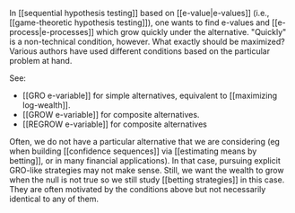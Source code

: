 
In [[sequential hypothesis testing]] based on [[e-value|e-values]] (i.e., [[game-theoretic hypothesis testing]]), one wants to find e-values and [[e-process|e-processes]] which grow quickly under the alternative. "Quickly" is a non-technical condition, however. What exactly should be maximized? Various authors have used different conditions based on the particular problem at hand. 

See: 
- [[GRO e-variable]] for simple alternatives, equivalent to [[maximizing log-wealth]]. 
- [[GROW e-variable]] for composite alternatives. 
- [[REGROW e-variable]] for composite alternatives 

Often, we do not have a particular alternative that we are considering (eg when building [[confidence sequences]] via [[estimating means by betting]], or in many financial applications). In that case, pursuing explicit GRO-like strategies may not make sense. Still, we want the wealth to grow when the null is not true so we still study [[betting strategies]] in this case. They are often motivated by the conditions above but not necessarily identical to any of them. 